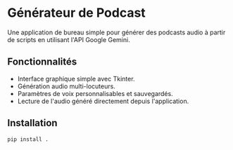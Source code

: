 # Générateur de Podcast

Une application de bureau simple pour générer des podcasts audio à partir de scripts en utilisant l'API Google Gemini.

## Fonctionnalités

- Interface graphique simple avec Tkinter.
- Génération audio multi-locuteurs.
- Paramètres de voix personnalisables et sauvegardés.
- Lecture de l'audio généré directement depuis l'application.

## Installation

```sh
pip install .
```